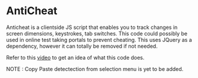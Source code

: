 # AntiCheat

Anticheat is a clientside JS script that enables you to track changes in screen dimensions, keystrokes, tab switches. This code could possibly be used in online test taking portals to prevent cheating. This uses JQuery as a dependency, however it can totally be removed if not needed. 

Refer to this [video](https://www.youtube.com/watch?v=ctcgDI6P5MA) to get an idea of what this code does. 

NOTE : Copy Paste detectection from selection menu is yet to be added. 
